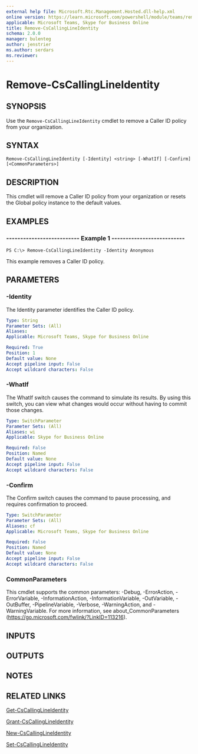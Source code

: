 ```yaml
---
external help file: Microsoft.Rtc.Management.Hosted.dll-help.xml 
online version: https://learn.microsoft.com/powershell/module/teams/remove-cscallinglineidentity
applicable: Microsoft Teams, Skype for Business Online
title: Remove-CsCallingLineIdentity
schema: 2.0.0
manager: bulenteg
author: jenstrier
ms.author: serdars
ms.reviewer:
---
```


# Remove-CsCallingLineIdentity

## SYNOPSIS
Use the `Remove-CsCallingLineIdentity` cmdlet to remove a Caller ID policy from your organization.

## SYNTAX

```
Remove-CsCallingLineIdentity [-Identity] <string> [-WhatIf] [-Confirm] [<CommonParameters>]
```

## DESCRIPTION
This cmdlet will remove a Caller ID policy from your organization or resets the Global policy instance to the default values.

## EXAMPLES

### -------------------------- Example 1 --------------------------
```
PS C:\> Remove-CsCallingLineIdentity -Identity Anonymous
```

This example removes a Caller ID policy.


## PARAMETERS

### -Identity
The Identity parameter identifies the Caller ID policy.

```yaml
Type: String
Parameter Sets: (All)
Aliases: 
Applicable: Microsoft Teams, Skype for Business Online

Required: True
Position: 1
Default value: None
Accept pipeline input: False
Accept wildcard characters: False
```

### -WhatIf
The WhatIf switch causes the command to simulate its results. By using this switch, you can view what changes would occur without having to commit those changes.

```yaml
Type: SwitchParameter
Parameter Sets: (All)
Aliases: wi
Applicable: Skype for Business Online

Required: False
Position: Named
Default value: None
Accept pipeline input: False
Accept wildcard characters: False
```

### -Confirm
The Confirm switch causes the command to pause processing, and requires confirmation to proceed.

```yaml
Type: SwitchParameter
Parameter Sets: (All)
Aliases: cf
Applicable: Microsoft Teams, Skype for Business Online

Required: False
Position: Named
Default value: None
Accept pipeline input: False
Accept wildcard characters: False
```

### CommonParameters
This cmdlet supports the common parameters: -Debug, -ErrorAction, -ErrorVariable, -InformationAction, -InformationVariable, -OutVariable, -OutBuffer, -PipelineVariable, -Verbose, -WarningAction, and -WarningVariable. For more information, see about_CommonParameters (https://go.microsoft.com/fwlink/?LinkID=113216).

## INPUTS

## OUTPUTS

## NOTES

## RELATED LINKS

[Get-CsCallingLineIdentity](Get-CsCallingLineIdentity.md)

[Grant-CsCallingLineIdentity](Grant-CsCallingLineIdentity.md)

[New-CsCallingLineIdentity](New-CsCallingLineIdentity.md) 

[Set-CsCallingLineIdentity](Set-CsCallingLineIdentity.md)
